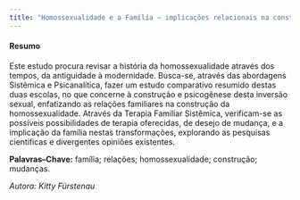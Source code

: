 ```yaml
--- 
title: "Homossexualidade e a Família — implicações relacionais na construção da sexualidade invertida — abordagem Sistêmica com viés Psicanalítico."
---
```



#### Resumo

Este estudo procura revisar a história da homossexualidade através dos tempos, da antiguidade à modernidade. Busca-se, através das abordagens Sistêmica e Psicanalítica, fazer um estudo comparativo resumido destas duas escolas, no que concerne à construção e psicogênese desta inversão sexual, enfatizando as relações familiares na construção da homossexualidade. Através da Terapia Familiar Sistêmica, verificam-se as possíveis possibilidades de terapia oferecidas, de desejo de mudança, e a implicação da família nestas transformações, explorando as pesquisas cientificas e divergentes opiniões existentes.

  **Palavras–Chave:** família; relações; homossexualidade; construção; mudanças.

  *Autora: Kitty Fürstenau*